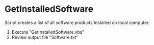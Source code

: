# GetInstalledSoftware

Script creates a list of all software products installed on local computer.

1. Execute "GetInstalledSoftware.vbs"
2. Review output file "Software.txt"